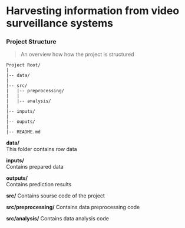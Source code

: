 Harvesting information from video surveillance systems
================================
### Project Structure
> An overview how how the project is structured

```
Project Root/
|
|-- data/
|   
|-- src/
|   |-- preprocessing/
|   |
|   |-- analysis/
|
|-- inputs/
|
|-- ouputs/
|
|-- README.md
```

**data/**  
This folder contains row data

**inputs/**  
Contains prepared data

**outputs/**  
Contains prediction results 

**src/**
Contains sourse code of the project

**src/preprocessing/**
Contains data preprocessing code

**src/analysis/**
Contains data analysis code